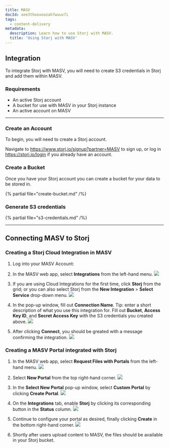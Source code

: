 ```yaml
---
title: MASV
docId: xee3thooxoozah7wuuv7i
tags:
  - content-delivery
metadata:
  description: Learn how to use Storj with MASV.
  title: 'Using Storj with MASV'
---
```


## Integration

To integrate Storj with MASV, you will need to create S3 credentials in Storj and add them within MASV.

### Requirements

- An active Storj account
- A bucket for use with MASV in your Storj instance
- An active account on MASV

---

### Create an Account

To begin, you will need to create a Storj account.

Navigate to <https://www.storj.io/signup?partner=MASV> to sign up, or log in <https://storj.io/login> if you already have an account.

### Create a Bucket

Once you have your Storj account you can create a bucket for your data to be stored in.

{% partial file="create-bucket.md" /%}

### Generate S3 credentials

{% partial file="s3-credentials.md" /%}

---

## Connecting MASV to Storj

### Creating a Storj Cloud Integration in MASV

1. Log into your MASV Account:

1. In the MASV web app, select **Integrations** from the left-hand menu.
   ![](https://link.storjshare.io/raw/jua7rls6hkx5556qfcmhrqed2tfa/docs/images/MASV/Screenshot%202024-05-29%20at%202.50.29%E2%80%AFPM.png)

1. If you are using Cloud Integrations for the first time, click **Storj** from the grid; or you can also select Storj from the **New Integration** > **Select Service** drop-down menu.
   ![](https://link.storjshare.io/raw/jua7rls6hkx5556qfcmhrqed2tfa/docs/images/MASV/Screenshot%202024-05-29%20at%202.50.56%E2%80%AFPM.png)


1. In the pop-up window, fill out **Connection Name**. Tip: enter a short description of what you use this integration for.
   Fill out **Bucket**, **Access Key ID**, and **Secret Access Key** with the S3 credentials you created above.
   ![](https://link.storjshare.io/raw/jua7rls6hkx5556qfcmhrqed2tfa/docs/images/MASV/Screenshot%202024-05-29%20at%202.54.16%E2%80%AFPM.png)

1. After clicking **Connect**, you should be greated with a message confirming the integration.
   ![](https://link.storjshare.io/raw/jua7rls6hkx5556qfcmhrqed2tfa/docs/images/MASV/Screenshot%202024-05-29%20at%202.55.05%E2%80%AFPM.png)


### Creating a MASV Portal integrated with Storj

1. In the MASV web app, select **Request Files with Portals** from the left-hand menu.
   ![](https://link.storjshare.io/raw/jua7rls6hkx5556qfcmhrqed2tfa/docs/images/MASV/Screenshot%202024-05-29%20at%203.59.58%E2%80%AFPM.png)

1. Select **New Portal** from the top right-hand corner.
   ![](https://link.storjshare.io/raw/jua7rls6hkx5556qfcmhrqed2tfa/docs/images/MASV/Screenshot%202024-05-29%20at%203.58.14%E2%80%AFPM.png)

1. In the **Select New Portal** pop-up window, select **Custom Portal** by clicking **Create Portal**.
   ![](https://link.storjshare.io/raw/jua7rls6hkx5556qfcmhrqed2tfa/docs/images/MASV/Screenshot%202024-05-29%20at%203.59.01%E2%80%AFPM.png)

1. On the **Integrations** tab, enable **Storj** by clicking its corresponding button in the **Status** column.
   ![](https://link.storjshare.io/raw/jua7rls6hkx5556qfcmhrqed2tfa/docs/images/MASV/Screenshot%202024-05-29%20at%204.01.41%E2%80%AFPM.png)

1. Continue to configure your portal as desired, finally clicking **Create** in the bottom right-hand corner.
   ![](https://link.storjshare.io/raw/jua7rls6hkx5556qfcmhrqed2tfa/docs/images/MASV/Screenshot%202024-05-29%20at%204.08.34%E2%80%AFPM.png)

1. Shortly after users upload content to MASV, the files should be available in your Storj bucket.